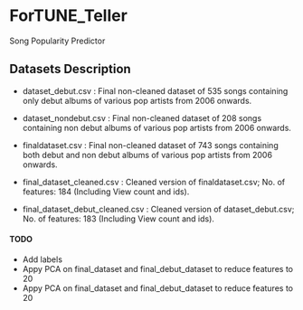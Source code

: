 # ForTUNE_Teller
Song Popularity Predictor

## Datasets Description

- dataset_debut.csv : Final non-cleaned dataset of 535 songs containing only debut albums of various pop artists from 2006 onwards.
- dataset_nondebut.csv : Final non-cleaned dataset of 208 songs containing non debut albums of various pop artists from 2006 onwards.
- finaldataset.csv : Final non-cleaned dataset of 743 songs containing both debut and non debut albums of various pop artists from 2006 onwards.

- final_dataset_cleaned.csv : Cleaned version of finaldataset.csv; No. of features: 184 (Including View count and ids).

- final_dataset_debut_cleaned.csv : Cleaned version of dataset_debut.csv; No. of features: 183 (Including View count and ids).

#### TODO
- Add labels
- Appy PCA on final_dataset and final_debut_dataset to reduce features to 20
- Appy PCA on final_dataset and final_debut_dataset to reduce features to 20
